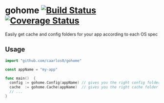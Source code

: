 # gohome [![Build Status](https://drone.io/github.com/caarlos0/gohome/status.png)](https://drone.io/github.com/caarlos0/gohome/latest) [![Coverage Status](https://coveralls.io/repos/caarlos0/gohome/badge.svg?branch=master&service=github)](https://coveralls.io/github/caarlos0/gohome?branch=master)

Easily get cache and config folders for your app according to each OS spec

## Usage

```go
import "github.com/caarlos0/gohome"

const appName = "my-app"

func main()  {
  config := gohome.Config(appName) // gives you the right config folder for the current OS
  cache  := gohome.Cache(appName)  // gives you the right cache folder for the current OS
  // ...
}
```
